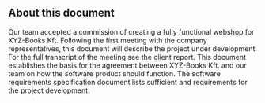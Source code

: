 ## About this document

Our team accepted a commission of creating a fully functional webshop for XYZ-Books Kft. Following the first meeting with the company representatives, this document will describe the project under development. For the full transcript of the meeting see the client report.
This document establishes the basis for the agreement between XYZ-Books Kft. and our team on how the software product should function.
The software requirements specification document lists sufficient and requirements for the project development. 